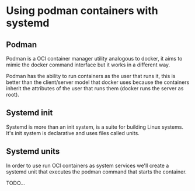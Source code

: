 # Using podman containers with systemd

## Podman
Podman is a OCI container manager utility analogous to docker, it aims
to mimic the docker command interface but it works in a different way.

Podman has the ability to run containers as the user that runs it, this
is better than the client/server model that docker uses because the 
containers inherit the attributes of the user that runs them (docker 
runs the server as root).

## Systemd init
Systemd is more than an init system, is a suite for building Linux systems.
It's init system is declarative and uses files called units.

## Systemd units
In order to use run OCI containers as system services we'll create a systemd
unit that executes the podman command that starts the container.

TODO...

